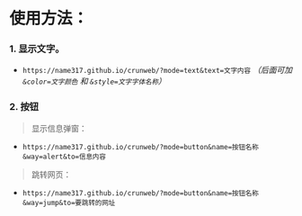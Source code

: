 # 使用方法：
### 1. 显示文字。
 - `https://name317.github.io/crunweb/?mode=text&text=文字内容`
_（后面可加 `&color=文字颜色` 和 `&style=文字字体名称`）_
### 2. 按钮
> 显示信息弹窗：
 - `https://name317.github.io/crunweb/?mode=button&name=按钮名称&way=alert&to=信息内容`
> 跳转网页：
 - `https://name317.github.io/crunweb/?mode=button&name=按钮名称&way=jump&to=要跳转的网址`
